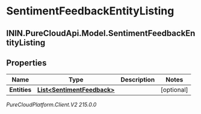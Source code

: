 # SentimentFeedbackEntityListing

## ININ.PureCloudApi.Model.SentimentFeedbackEntityListing

## Properties

|Name | Type | Description | Notes|
|------------ | ------------- | ------------- | -------------|
| **Entities** | [**List&lt;SentimentFeedback&gt;**](SentimentFeedback) |  | [optional] |



_PureCloudPlatform.Client.V2 215.0.0_
